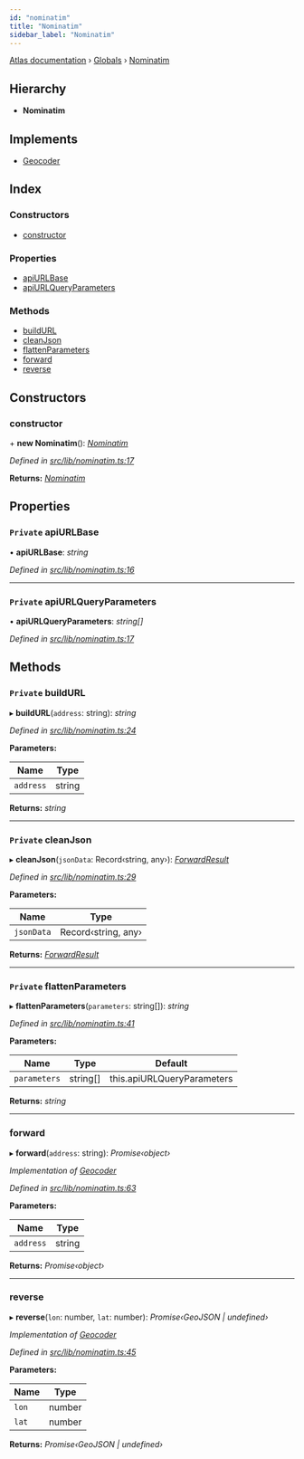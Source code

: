 ```yaml
---
id: "nominatim"
title: "Nominatim"
sidebar_label: "Nominatim"
---
```


[Atlas documentation](../index.md) › [Globals](../globals.md) › [Nominatim](nominatim.md)

## Hierarchy

* **Nominatim**

## Implements

* [Geocoder](../interfaces/geocoder.md)

## Index

### Constructors

* [constructor](nominatim.md#constructor)

### Properties

* [apiURLBase](nominatim.md#private-apiurlbase)
* [apiURLQueryParameters](nominatim.md#private-apiurlqueryparameters)

### Methods

* [buildURL](nominatim.md#private-buildurl)
* [cleanJson](nominatim.md#private-cleanjson)
* [flattenParameters](nominatim.md#private-flattenparameters)
* [forward](nominatim.md#forward)
* [reverse](nominatim.md#reverse)

## Constructors

###  constructor

\+ **new Nominatim**(): *[Nominatim](nominatim.md)*

*Defined in [src/lib/nominatim.ts:17](https://github.com/chronark/atlas/blob/e3d75d4/src/lib/nominatim.ts#L17)*

**Returns:** *[Nominatim](nominatim.md)*

## Properties

### `Private` apiURLBase

• **apiURLBase**: *string*

*Defined in [src/lib/nominatim.ts:16](https://github.com/chronark/atlas/blob/e3d75d4/src/lib/nominatim.ts#L16)*

___

### `Private` apiURLQueryParameters

• **apiURLQueryParameters**: *string[]*

*Defined in [src/lib/nominatim.ts:17](https://github.com/chronark/atlas/blob/e3d75d4/src/lib/nominatim.ts#L17)*

## Methods

### `Private` buildURL

▸ **buildURL**(`address`: string): *string*

*Defined in [src/lib/nominatim.ts:24](https://github.com/chronark/atlas/blob/e3d75d4/src/lib/nominatim.ts#L24)*

**Parameters:**

Name | Type |
------ | ------ |
`address` | string |

**Returns:** *string*

___

### `Private` cleanJson

▸ **cleanJson**(`jsonData`: Record‹string, any›): *[ForwardResult](../interfaces/forwardresult.md)*

*Defined in [src/lib/nominatim.ts:29](https://github.com/chronark/atlas/blob/e3d75d4/src/lib/nominatim.ts#L29)*

**Parameters:**

Name | Type |
------ | ------ |
`jsonData` | Record‹string, any› |

**Returns:** *[ForwardResult](../interfaces/forwardresult.md)*

___

### `Private` flattenParameters

▸ **flattenParameters**(`parameters`: string[]): *string*

*Defined in [src/lib/nominatim.ts:41](https://github.com/chronark/atlas/blob/e3d75d4/src/lib/nominatim.ts#L41)*

**Parameters:**

Name | Type | Default |
------ | ------ | ------ |
`parameters` | string[] |  this.apiURLQueryParameters |

**Returns:** *string*

___

###  forward

▸ **forward**(`address`: string): *Promise‹object›*

*Implementation of [Geocoder](../interfaces/geocoder.md)*

*Defined in [src/lib/nominatim.ts:63](https://github.com/chronark/atlas/blob/e3d75d4/src/lib/nominatim.ts#L63)*

**Parameters:**

Name | Type |
------ | ------ |
`address` | string |

**Returns:** *Promise‹object›*

___

###  reverse

▸ **reverse**(`lon`: number, `lat`: number): *Promise‹GeoJSON | undefined›*

*Implementation of [Geocoder](../interfaces/geocoder.md)*

*Defined in [src/lib/nominatim.ts:45](https://github.com/chronark/atlas/blob/e3d75d4/src/lib/nominatim.ts#L45)*

**Parameters:**

Name | Type |
------ | ------ |
`lon` | number |
`lat` | number |

**Returns:** *Promise‹GeoJSON | undefined›*

